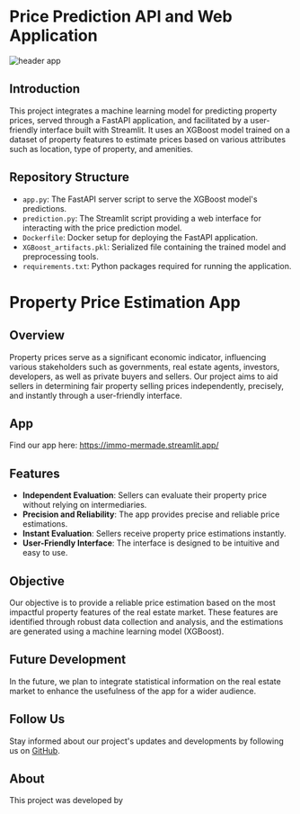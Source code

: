 # Price Prediction API and Web Application

![header app](https://github.com/brain8d/immo-eliza-deployment/assets/153182255/7d75faab-5f00-4186-a7f8-4a909134fe76)

## Introduction

This project integrates a machine learning model for predicting property prices, served through a FastAPI application, and facilitated by a user-friendly interface built with Streamlit. It uses an XGBoost model trained on a dataset of property features to estimate prices based on various attributes such as location, type of property, and amenities.

## Repository Structure

- `app.py`: The FastAPI server script to serve the XGBoost model's predictions.
- `prediction.py`: The Streamlit script providing a web interface for interacting with the price prediction model.
- `Dockerfile`: Docker setup for deploying the FastAPI application.
- `XGBoost_artifacts.pkl`: Serialized file containing the trained model and preprocessing tools.
- `requirements.txt`: Python packages required for running the application.



# Property Price Estimation App

## Overview

Property prices serve as a significant economic indicator, influencing various stakeholders such as governments, real estate agents, investors, developers, as well as private buyers and sellers. Our project aims to aid sellers in determining fair property selling prices independently, precisely, and instantly through a user-friendly interface.

## App

Find our app here: https://immo-mermade.streamlit.app/

## Features

- **Independent Evaluation**: Sellers can evaluate their property price without relying on intermediaries.
- **Precision and Reliability**: The app provides precise and reliable price estimations.
- **Instant Evaluation**: Sellers receive property price estimations instantly.
- **User-Friendly Interface**: The interface is designed to be intuitive and easy to use.

## Objective

Our objective is to provide a reliable price estimation based on the most impactful property features of the real estate market. These features are identified through robust data collection and analysis, and the estimations are generated using a machine learning model (XGBoost).

## Future Development

In the future, we plan to integrate statistical information on the real estate market to enhance the usefulness of the app for a wider audience.

## Follow Us

Stay informed about our project's updates and developments by following us on [GitHub](https://github.com/brain8d/immo-eliza-deployment).

## About

This project was developed by

